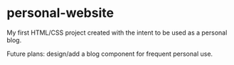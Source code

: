 # personal-website
My first HTML/CSS project created with the intent to be used as a personal blog.

Future plans: design/add a blog component for frequent personal use.